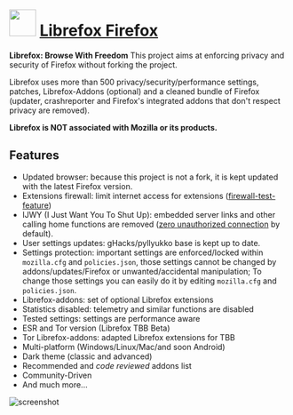 ﻿# <img src="https://cdn.jsdelivr.net/gh/chtof/chocolatey-packages/automatic/librefox-firefox/librefox-firefox.png" width="48" height="48"/> [Librefox Firefox](https://chocolatey.org/packages/librefox-firefox)

**Librefox: Browse With Freedom**
This project aims at enforcing privacy and security of Firefox without forking the project.

Librefox uses more than 500 privacy/security/performance settings, patches, Librefox-Addons (optional) and a cleaned bundle of Firefox (updater, crashreporter and Firefox's integrated addons that don't respect privacy are removed).

**Librefox is NOT associated with Mozilla or its products.**

## Features
- Updated browser: because this project is not a fork, it is kept updated with the latest Firefox version.
- Extensions firewall: limit internet access for extensions ([firewall-test-feature](https://github.com/intika/Librefox#extensions-firewall))
- IJWY (I Just Want You To Shut Up): embedded server links and other calling home functions are removed ([zero unauthorized connection](https://github.com/intika/Librefox#ijwy-i-just-want-you-to-shut-up) by default).
- User settings updates: gHacks/pyllyukko base is kept up to date.
- Settings protection: important settings are enforced/locked within `mozilla.cfg` and `policies.json`, those settings cannot be changed by addons/updates/Firefox or unwanted/accidental manipulation; To change those settings you can easily do it by editing `mozilla.cfg` and `policies.json`.
- Librefox-addons: set of optional Librefox extensions
- Statistics disabled: telemetry and similar functions are disabled
- Tested settings: settings are performance aware
- ESR and Tor version (Librefox TBB Beta)
- Tor Librefox-addons: adapted Librefox extensions for TBB
- Multi-platform (Windows/Linux/Mac/and soon Android)
- Dark theme (classic and advanced)
- Recommended and *code reviewed* addons list
- Community-Driven
- And much more...

![screenshot](https://cdn.jsdelivr.net/gh/chtof/chocolatey-packages/automatic/librefox-firefox/screenshot.png)